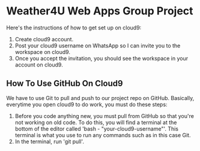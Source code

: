 # Weather4U Web Apps Group Project
Here's the instructions of how to get set up on cloud9:
1. Create cloud9 account.
2. Post your cloud9 username on WhatsApp so I can invite you to the workspace on cloud9.
3. Once you accept the invitation, you should see the workspace in your account on cloud9.

## How To Use GitHub On Cloud9
We have to use Git to pull and push to our project repo on GitHub. Basically, everytime you open cloud9 to do work, you must do these steps:
1. Before you code anything new, you must pull from GitHub so that you're not working on old code. To do this, you will find a terminal at the bottom of the editor called 'bash - "your-cloud9-username"'. This terminal is what you use to run any commands such as in this case Git.
2. In the terminal, run 'git pull'.